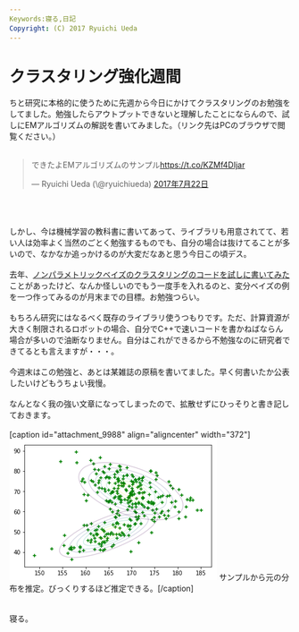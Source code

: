 ```yaml
---
Keywords:寝る,日記
Copyright: (C) 2017 Ryuichi Ueda
---
```

# クラスタリング強化週間
ちと研究に本格的に使うために先週から今日にかけてクラスタリングのお勉強をしてました。勉強したらアウトプットできないと理解したことにならんので、試しにEMアルゴリズムの解説を書いてみました。（リンク先はPCのブラウザで閲覧ください。）<br />
<br />
<blockquote class="twitter-tweet" data-lang="ja"><p lang="ja" dir="ltr">できたよEMアルゴリズムのサンプル<a href="https://t.co/KZMf4DIjar">https://t.co/KZMf4DIjar</a></p>&mdash; Ryuichi Ueda (\@ryuichiueda) <a href="https://twitter.com/ryuichiueda/status/888748105201352706">2017年7月22日</a></blockquote> <script async src="//platform.twitter.com/widgets.js" charset="utf-8"></script><br />
<br />
<br />
しかし、今は機械学習の教科書に書いてあって、ライブラリも用意されてて、若い人は効率よく当然のごとく勉強するものでも、自分の場合は抜けてることが多いので、なかなか追っかけるのが大変だなあと思う今日この頃デス。<br />
<br />
去年、<a href="https://github.com/ryuichiueda/clustering_commands/blob/master/clustering_nonparametric_bayes/clustering_nonparametric_bayes.cc">ノンパラメトリックベイズのクラスタリングのコードを試しに書いてみた</a>ことがあったけど、なんか怪しいのでもう一度手を入れるのと、変分ベイズの例を一つ作ってみるのが月末までの目標。お勉強つらい。<br />
<br />
もちろん研究にはなるべく既存のライブラリ使うつもりです。ただ、計算資源が大きく制限されるロボットの場合、自分でC++で速いコードを書かねばならん場合が多いので油断なりません。自分はこれができるから不勉強なのに研究者できてるとも言えますが・・・。<br />
<br />
今週末はこの勉強と、あとは某雑誌の原稿を書いてました。早く何書いたか公表したいけどもうちょい我慢。<br />
<br />
なんとなく我の強い文章になってしまったので、拡散せずにひっそりと書き記しておきます。<br />
<br />
[caption id="attachment_9988" align="aligncenter" width="372"]<a href="IMG_7718.png"><img src="IMG_7718.png" alt="" width="372" height="252" class="size-full wp-image-9988" /></a> サンプルから元の分布を推定。びっくりするほど推定できる。[/caption]<br />
<br />
<br />
寝る。
